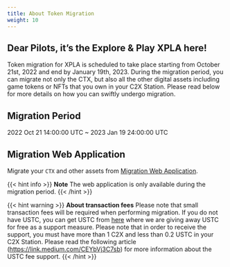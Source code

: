 ```yaml
---
title: About Token Migration
weight: 10
---
```


## Dear Pilots, it’s the Explore & Play XPLA here!

Token migration for XPLA is scheduled to take place starting from October 21st, 2022 and end by January 19th, 2023.
During the migration period, you can migrate not only the CTX, but also all the other digital assets including game tokens or NFTs that you own in your C2X Station. Please read below for more details on how you can swiftly undergo migration.

## Migration Period
2022 Oct 21 14:00:00 UTC ~ 2023 Jan 19 24:00:00 UTC

## Migration Web Application
Migrate your `CTX` and other assets from [Migration Web Application](https://migration.c2x.world/).

{{< hint info >}}
**Note**
The web application is only available during the migration period.
{{< /hint >}}

{{< hint warning >}}
**About transaction fees**
Please note that small transaction fees will be required when performing migration. If you do not have USTC, you can get USTC from [here](https://support.c2x.world) where we are giving away USTC for free as a support measure. Please note that in order to receive the support, you must have more than 1 C2X and less than 0.2 USTC in your C2X Station.
Please read the following article (https://link.medium.com/CEYbVj3C7sb) for more information about the USTC fee support.
{{< /hint >}}
